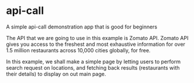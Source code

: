 # api-call
A simple api-call demonstration app that is good for beginners

The API that we are going to use in this example is Zomato API. Zomato API gives you access to the freshest and most exhaustive information for over 1.5 million restaurants across 10,000 cities globally, for free.

In this example, we shall make a simple page by letting users to perform search request on locations, and fetching back results (restaurants with their details) to display on out main page.
